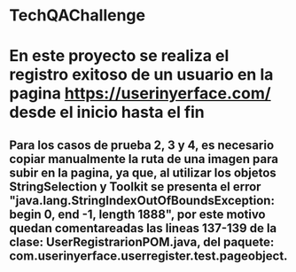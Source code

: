# TechQAChallenge

# En este proyecto se realiza el registro exitoso de un usuario en la pagina https://userinyerface.com/ desde el inicio hasta el fin

## Para los casos de prueba 2, 3 y 4, es necesario copiar manualmente la ruta de una imagen para subir en la pagina, ya que, al utilizar los objetos StringSelection y Toolkit se presenta el error "java.lang.StringIndexOutOfBoundsException: begin 0, end -1, length 1888", por este motivo quedan comentareadas las lineas 137-139 de la clase: UserRegistrarionPOM.java, del paquete: com.userinyerface.userregister.test.pageobject.


	 
	
